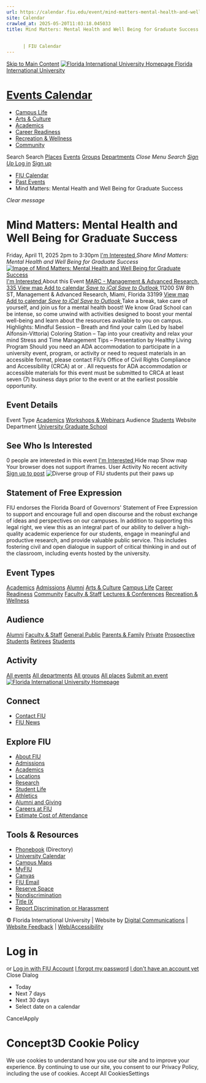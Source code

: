 ```yaml
---
url: https://calendar.fiu.edu/event/mind-matters-mental-health-and-well-being-for-graduate-success
site: Calendar
crawled_at: 2025-05-20T11:03:18.045033
title: Mind Matters: Mental Health and Well Being for Graduate Success
    
    
      | FIU Calendar
---
```


[Skip to Main Content](https://calendar.fiu.edu/event/mind-matters-mental-health-and-well-being-for-graduate-success#main-content)
[![Florida International University Homepage](https://digicdn.fiu.edu/core/_assets/images/logo-top.png) Florida International University](https://www.fiu.edu)
# [Events Calendar ](https://calendar.fiu.edu/)
  * [Campus Life](https://calendar.fiu.edu/calendar?event_types%5B%5D=127595)
  * [Arts & Culture](https://calendar.fiu.edu/calendar?event_types%5B%5D=127590)
  * [Academics](https://calendar.fiu.edu/calendar?event_types%5B%5D=127582)
  * [Career Readiness](https://calendar.fiu.edu/calendar?event_types%5B%5D=127584)
  * [Recreation & Wellness](https://calendar.fiu.edu/calendar?event_types%5B%5D=127603)
  * [Community](https://calendar.fiu.edu/calendar?event_types%5B%5D=127601)


Search Search
[Places](https://calendar.fiu.edu/search/places) [Events](https://calendar.fiu.edu/calendar) [Groups](https://calendar.fiu.edu/search/groups) [Departments](https://calendar.fiu.edu/search/departments)
_Close Menu_
_Search_ [ _Sign Up_ ](https://calendar.fiu.edu/signup)
[Log in](https://calendar.fiu.edu/auth/shib_login?previous_url=https%3A%2F%2Fcalendar.fiu.edu%2Fevent%2Fmind-matters-mental-health-and-well-being-for-graduate-success) [Sign up](https://calendar.fiu.edu/signup)
  * [FIU Calendar](https://calendar.fiu.edu/)
  * [Past Events](https://calendar.fiu.edu/calendar/day/2025/4/11)
  * Mind Matters: Mental Health and Well Being for Graduate Success


_Clear message_
# Mind Matters: Mental Health and Well Being for Graduate Success
Friday, April 11, 2025 2pm to 3:30pm 
[ I'm Interested ](https://calendar.fiu.edu/event/49287577700675/confirm?return=https%3A%2F%2Fcalendar.fiu.edu%2Fevent%2Fmind-matters-mental-health-and-well-being-for-graduate-success)
_Share Mind Matters: Mental Health and Well Being for Graduate Success_
[ ![Image of Mind Matters: Mental Health and Well Being for Graduate Success](https://localist-images.azureedge.net/photos/49287577776458/card/e161df66cff2abc27a896755f1c3ab5d34ebc87f.jpg) ](https://calendar.fiu.edu/photo/49287577776458)
[ I'm Interested ](https://calendar.fiu.edu/event/49287577700675/confirm?return=https%3A%2F%2Fcalendar.fiu.edu%2Fevent%2Fmind-matters-mental-health-and-well-being-for-graduate-success)
About this Event
[ MARC - Management & Advanced Research, 335 ](https://calendar.fiu.edu/marc) [View map ](https://calendar.fiu.edu/event/mind-matters-mental-health-and-well-being-for-graduate-success#about_map)
[Add to calendar ](https://calendar.fiu.edu/event/mind-matters-mental-health-and-well-being-for-graduate-success)
[ _Save to iCal_ ](https://calendar.fiu.edu/event/mind-matters-mental-health-and-well-being-for-graduate-success.ics "Save to iCal") [ _Save to Outlook_ ](https://calendar.fiu.edu/event/mind-matters-mental-health-and-well-being-for-graduate-success.ics "Save to Outlook")
11200 SW 8th ST, Management & Advanced Research, Miami, Florida 33199
[View map ](https://calendar.fiu.edu/event/mind-matters-mental-health-and-well-being-for-graduate-success#about_map)
[Add to calendar ](https://calendar.fiu.edu/event/mind-matters-mental-health-and-well-being-for-graduate-success)
[ _Save to iCal_ ](https://calendar.fiu.edu/event/mind-matters-mental-health-and-well-being-for-graduate-success.ics "Save to iCal") [ _Save to Outlook_ ](https://calendar.fiu.edu/event/mind-matters-mental-health-and-well-being-for-graduate-success.ics "Save to Outlook")
Take a break, take care of yourself, and join us for a mental health boost!
We know Grad School can be intense, so come unwind with activities designed to boost your mental well-being and learn about the resources available to you on campus.
Highlights:
Mindful Session – Breath and find your calm (Led by Isabel Alfonsin-Vittoria)
Coloring Station – Tap into your creativity and relax your mind
Stress and Time Management Tips – Presentation by Healthy Living Program
Should you need an ADA accommodation to participate in a university event, program, or activity or need to request materials in an accessible format, please contact FIU’s Office of Civil Rights Compliance and Accessibility (CRCA) at or . All requests for ADA accommodation or accessible materials for this event must be submitted to CRCA at least seven (7) business days prior to the event or at the earliest possible opportunity. 
## Event Details
Event Type
[Academics](https://calendar.fiu.edu/search/events?event_types%5B%5D=127582) [Workshops & Webinars](https://calendar.fiu.edu/search/events?event_types%5B%5D=127588)
Audience
[Students](https://calendar.fiu.edu/search/events?event_types%5B%5D=121719)
Website
Department
[University Graduate School](https://calendar.fiu.edu/department/university_graduate_school)
##  See Who Is Interested 
0 people  are interested in this event
[ I'm Interested ](https://calendar.fiu.edu/event/49287577700675/confirm?return=https%3A%2F%2Fcalendar.fiu.edu%2Fevent%2Fmind-matters-mental-health-and-well-being-for-graduate-success)
Hide map Show map
Your browser does not support iframes.
User Activity
No recent activity
[Sign up to post](https://calendar.fiu.edu/auth/shib_login?previous_url=https%3A%2F%2Fcalendar.fiu.edu%2Fevent%2Fmind-matters-mental-health-and-well-being-for-graduate-success)
![Diverse group of FIU students put their paws up](https://www.fiu.edu/_assets/images/thumbnail-students-paw.jpg)
## Statement of Free Expression
FIU endorses the Florida Board of Governors' Statement of Free Expression to support and encourage full and open discourse and the robust exchange of ideas and perspectives on our campuses. In addition to supporting this legal right, we view this as an integral part of our ability to deliver a high-quality academic experience for our students, engage in meaningful and productive research, and provide valuable public service. This includes fostering civil and open dialogue in support of critical thinking in and out of the classroom, including events hosted by the university.
## Event Types
[Academics](https://calendar.fiu.edu/calendar?event_types%5B%5D=127582)
[Admissions](https://calendar.fiu.edu/calendar?event_types%5B%5D=127583)
[Alumni](https://calendar.fiu.edu/calendar?event_types%5B%5D=127589)
[Arts & Culture](https://calendar.fiu.edu/calendar?event_types%5B%5D=127590)
[Campus Life](https://calendar.fiu.edu/calendar?event_types%5B%5D=127595)
[Career Readiness](https://calendar.fiu.edu/calendar?event_types%5B%5D=127584)
[Community](https://calendar.fiu.edu/calendar?event_types%5B%5D=127601)
[Faculty & Staff](https://calendar.fiu.edu/calendar?event_types%5B%5D=127602)
[Lectures & Conferences](https://calendar.fiu.edu/calendar?event_types%5B%5D=127587)
[Recreation & Wellness](https://calendar.fiu.edu/calendar?event_types%5B%5D=127603)
## Audience
[Alumni](https://calendar.fiu.edu/calendar?event_types%5B%5D=121721)
[Faculty & Staff](https://calendar.fiu.edu/calendar?event_types%5B%5D=121720)
[General Public](https://calendar.fiu.edu/calendar?event_types%5B%5D=121722)
[Parents & Family](https://calendar.fiu.edu/calendar?event_types%5B%5D=36918157286658)
[Private](https://calendar.fiu.edu/calendar?event_types%5B%5D=129753)
[Prospective Students](https://calendar.fiu.edu/calendar?event_types%5B%5D=121723)
[Retirees](https://calendar.fiu.edu/calendar?event_types%5B%5D=37290279036119)
[Students](https://calendar.fiu.edu/calendar?event_types%5B%5D=121719)
## Activity
[All events](https://calendar.fiu.edu/search?what=events)
[All departments](https://calendar.fiu.edu/search/departments)
[All groups](https://calendar.fiu.edu/search?what=groups)
[All places](https://calendar.fiu.edu/search?what=places)
[Submit an event](https://calendar.fiu.edu/admin/events/new/basic-information)
[ ![Florida International University Homepage](https://digicdn.fiu.edu/core/_assets/images/footer-logo.svg) ](https://www.fiu.edu/)
## Connect
  * [Contact FIU](https://www.fiu.edu/about/contact-us/index.html)
  * [FIU News](https://news.fiu.edu/)


## Explore FIU
  * [About FIU](https://www.fiu.edu/about/index.html)
  * [Admissions](https://www.fiu.edu/admissions/index.html)
  * [Academics](https://www.fiu.edu/academics/index.html)
  * [Locations](https://www.fiu.edu/locations/index.html)
  * [Research](https://www.fiu.edu/research/index.html)
  * [Student Life](https://www.fiu.edu/student-life/index.html)
  * [Athletics](https://www.fiu.edu/athletics/index.html)
  * [Alumni and Giving](https://www.fiu.edu/alumni-and-giving/index.html)
  * [Careers at FIU](https://hr.fiu.edu/careers/)
  * [Estimate Cost of Attendance](https://onestop.fiu.edu/finances/estimate-your-costs/)


## Tools & Resources
  * [Phonebook](https://phonebook.fiu.edu) (Directory)
  * [University Calendar](https://calendar.fiu.edu/)
  * [Campus Maps](https://campusmaps.fiu.edu/)
  * [MyFIU](https://my.fiu.edu/)
  * [Canvas](https://canvas.fiu.edu)
  * [FIU Email](http://mail.fiu.edu/)
  * [Reserve Space](https://reservespace.fiu.edu/make-reservation/)
  * [Nondiscrimination](https://ace.fiu.edu/civil-rights-and-accessibility/harassment-and-discrimination/)
  * [Title IX](https://ace.fiu.edu/title-ix/)
  * [Report Discrimination or Harassment](https://report.fiu.edu/)


© Florida International University  | Website by [Digital Communications](https://stratcomm.fiu.edu/digital-print/websites/) | [Website Feedback](https://webforms.fiu.edu/view.php?id=370774&element_5=https://calendar.fiu.edu/https://calendar.fiu.edu/) | [Web/Accessibility](https://accessibility.fiu.edu/)
# Log in
or
[Log in with FIU Account](https://calendar.fiu.edu/auth/shib_login?previous_url=https%3A%2F%2Fcalendar.fiu.edu%2Fevent%2Fmind-matters-mental-health-and-well-being-for-graduate-success)
[I forgot my password](https://calendar.fiu.edu/auth/forgot) [I don't have an account yet](https://calendar.fiu.edu/signup)
Close Dialog
  * Today
  * Next 7 days
  * Next 30 days
  * Select date on a calendar


CancelApply
# Concept3D Cookie Policy
We use cookies to understand how you use our site and to improve your experience. By continuing to use our site, you consent to our Privacy Policy, including the use of cookies. 
Accept All CookiesSettings
